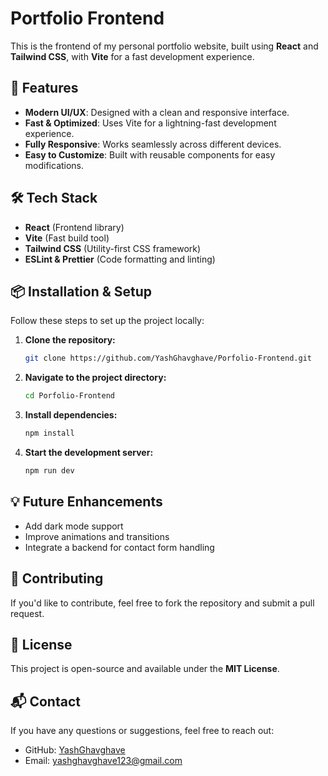 # Portfolio Frontend

This is the frontend of my personal portfolio website, built using **React** and **Tailwind CSS**, with **Vite** for a fast development experience.

## 🚀 Features

- **Modern UI/UX**: Designed with a clean and responsive interface.
- **Fast & Optimized**: Uses Vite for a lightning-fast development experience.
- **Fully Responsive**: Works seamlessly across different devices.
- **Easy to Customize**: Built with reusable components for easy modifications.

## 🛠️ Tech Stack

- **React** (Frontend library)
- **Vite** (Fast build tool)
- **Tailwind CSS** (Utility-first CSS framework)
- **ESLint & Prettier** (Code formatting and linting)

## 📦 Installation & Setup

Follow these steps to set up the project locally:

1. **Clone the repository:**
   ```sh
   git clone https://github.com/YashGhavghave/Porfolio-Frontend.git
   ```
2. **Navigate to the project directory:**
   ```sh
   cd Porfolio-Frontend
   ```
3. **Install dependencies:**
   ```sh
   npm install
   ```
4. **Start the development server:**
   ```sh
   npm run dev
   ```

## 💡 Future Enhancements

- Add dark mode support
- Improve animations and transitions
- Integrate a backend for contact form handling

## 🤝 Contributing

If you'd like to contribute, feel free to fork the repository and submit a pull request.

## 📜 License

This project is open-source and available under the **MIT License**.

## 📬 Contact

If you have any questions or suggestions, feel free to reach out:
- GitHub: [YashGhavghave](https://github.com/YashGhavghave)
- Email: yashghavghave123@gmail.com
  

